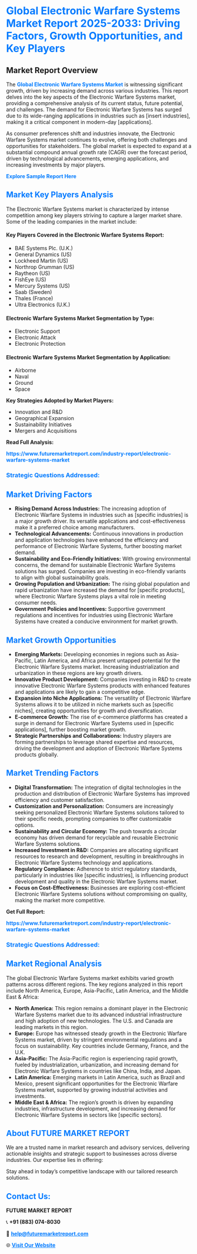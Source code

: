 <h1 style="color: #007BFF;">Global Electronic Warfare Systems Market Report 2025-2033: Driving Factors, Growth Opportunities, and Key Players</h1>

<section id="overview">
<h2>Market Report Overview</h2>
<p>The <a href="https://www.futuremarketreport.com/industry-report/electronic-warfare-systems-market" style="color: #007BFF; text-decoration: none;"><strong>Global Electronic Warfare Systems Market</strong></a> is witnessing significant growth, driven by increasing demand across various industries. This report delves into the key aspects of the Electronic Warfare Systems market, providing a comprehensive analysis of its current status, future potential, and challenges. The demand for Electronic Warfare Systems has surged due to its wide-ranging applications in industries such as [insert industries], making it a critical component in modern-day [applications].</p>
<p>As consumer preferences shift and industries innovate, the Electronic Warfare Systems market continues to evolve, offering both challenges and opportunities for stakeholders. The global market is expected to expand at a substantial compound annual growth rate (CAGR) over the forecast period, driven by technological advancements, emerging applications, and increasing investments by major players.</p>
</section>

<section id="overview">
<p><a href="https://www.futuremarketreport.com/request-sample/reportId=62893" style="color: #007BFF; text-decoration: none;"><strong>Explore Sample Report Here</strong></a></p>
</section>

<section id="key-players">
<h2 style="color: #007BFF;">Market Key Players Analysis</h2>
<p>The Electronic Warfare Systems market is characterized by intense competition among key players striving to capture a larger market share. Some of the leading companies in the market include:</p>
<h4>Key Players Covered in the Electronic Warfare Systems Report:</h4>
<ul><li>BAE Systems Plc. (U.K.)</li><li>General Dynamics (US)</li><li>Lockheed Martin (US)</li><li>Northrop Grumman (US)</li><li>Raytheon (US)</li><li>FishEye (US)</li><li>Mercury Systems (US)</li><li>Saab (Sweden)</li><li>Thales (France)</li><li>Ultra Electronics (U.K.)</li></ul>
<h4>Electronic Warfare Systems Market Segmentation by Type:</h4>
<ul><li>Electronic Support</li><li>Electronic Attack</li><li>Electronic Protection</li></ul>

<h4>Electronic Warfare Systems Market Segmentation by Application:</h4>
<ul><li>Airborne</li><li>Naval</li><li>Ground</li><li>Space</li></ul>
<p><strong>Key Strategies Adopted by Market Players:</strong></p>
<ul>
<li>Innovation and R&D</li>
<li>Geographical Expansion</li>
<li>Sustainability Initiatives</li>
<li>Mergers and Acquisitions</li>
</ul>
</section>

<section>
<p><strong>Read Full Analysis: </strong></p><a href="https://www.futuremarketreport.com/industry-report/electronic-warfare-systems-market" style="color: #007BFF; text-decoration: none;"><strong>https://www.futuremarketreport.com/industry-report/electronic-warfare-systems-market</strong></a>
<h3 style="color: #007BFF;">Strategic Questions Addressed:</h3>
</section>

<section id="driving-factors">
<h2 style="color: #007BFF;">Market Driving Factors</h2>
<ul>
<li><strong>Rising Demand Across Industries:</strong> The increasing adoption of Electronic Warfare Systems in industries such as [specific industries] is a major growth driver. Its versatile applications and cost-effectiveness make it a preferred choice among manufacturers.</li>
<li><strong>Technological Advancements:</strong> Continuous innovations in production and application technologies have enhanced the efficiency and performance of Electronic Warfare Systems, further boosting market demand.</li>
<li><strong>Sustainability and Eco-Friendly Initiatives:</strong> With growing environmental concerns, the demand for sustainable Electronic Warfare Systems solutions has surged. Companies are investing in eco-friendly variants to align with global sustainability goals.</li>
<li><strong>Growing Population and Urbanization:</strong> The rising global population and rapid urbanization have increased the demand for [specific products], where Electronic Warfare Systems plays a vital role in meeting consumer needs.</li>
<li><strong>Government Policies and Incentives:</strong> Supportive government regulations and incentives for industries using Electronic Warfare Systems have created a conducive environment for market growth.</li>
</ul>
</section>

<section id="growth-opportunities">
<h2 style="color: #007BFF;">Market Growth Opportunities</h2>
<ul>
<li><strong>Emerging Markets:</strong> Developing economies in regions such as Asia-Pacific, Latin America, and Africa present untapped potential for the Electronic Warfare Systems market. Increasing industrialization and urbanization in these regions are key growth drivers.</li>
<li><strong>Innovative Product Development:</strong> Companies investing in R&D to create innovative Electronic Warfare Systems products with enhanced features and applications are likely to gain a competitive edge.</li>
<li><strong>Expansion into Niche Applications:</strong> The versatility of Electronic Warfare Systems allows it to be utilized in niche markets such as [specific niches], creating opportunities for growth and diversification.</li>
<li><strong>E-commerce Growth:</strong> The rise of e-commerce platforms has created a surge in demand for Electronic Warfare Systems used in [specific applications], further boosting market growth.</li>
<li><strong>Strategic Partnerships and Collaborations:</strong> Industry players are forming partnerships to leverage shared expertise and resources, driving the development and adoption of Electronic Warfare Systems products globally.</li>
</ul>
</section>

<section id="trending-factors">
<h2 style="color: #007BFF;">Market Trending Factors</h2>
<ul>
<li><strong>Digital Transformation:</strong> The integration of digital technologies in the production and distribution of Electronic Warfare Systems has improved efficiency and customer satisfaction.</li>
<li><strong>Customization and Personalization:</strong> Consumers are increasingly seeking personalized Electronic Warfare Systems solutions tailored to their specific needs, prompting companies to offer customizable options.</li>
<li><strong>Sustainability and Circular Economy:</strong> The push towards a circular economy has driven demand for recyclable and reusable Electronic Warfare Systems solutions.</li>
<li><strong>Increased Investment in R&D:</strong> Companies are allocating significant resources to research and development, resulting in breakthroughs in Electronic Warfare Systems technology and applications.</li>
<li><strong>Regulatory Compliance:</strong> Adherence to strict regulatory standards, particularly in industries like [specific industries], is influencing product development and quality in the Electronic Warfare Systems market.</li>
<li><strong>Focus on Cost-Effectiveness:</strong> Businesses are exploring cost-efficient Electronic Warfare Systems solutions without compromising on quality, making the market more competitive.</li>
</ul>
</section>

<section>
<p><strong>Get Full Report: </strong></p><a href="https://www.futuremarketreport.com/industry-report/electronic-warfare-systems-market" style="color: #007BFF; text-decoration: none;"><strong>https://www.futuremarketreport.com/industry-report/electronic-warfare-systems-market</strong></a>
<h3 style="color: #007BFF;">Strategic Questions Addressed:</h3>
</section>


<section id="regional-analysis">
<h2 style="color: #007BFF;">Market Regional Analysis</h2>
<p>The global Electronic Warfare Systems market exhibits varied growth patterns across different regions. The key regions analyzed in this report include North America, Europe, Asia-Pacific, Latin America, and the Middle East & Africa:</p>
<ul>
<li><strong>North America:</strong> This region remains a dominant player in the Electronic Warfare Systems market due to its advanced industrial infrastructure and high adoption of new technologies. The U.S. and Canada are leading markets in this region.</li>
<li><strong>Europe:</strong> Europe has witnessed steady growth in the Electronic Warfare Systems market, driven by stringent environmental regulations and a focus on sustainability. Key countries include Germany, France, and the U.K.</li>
<li><strong>Asia-Pacific:</strong> The Asia-Pacific region is experiencing rapid growth, fueled by industrialization, urbanization, and increasing demand for Electronic Warfare Systems in countries like China, India, and Japan.</li>
<li><strong>Latin America:</strong> Emerging markets in Latin America, such as Brazil and Mexico, present significant opportunities for the Electronic Warfare Systems market, supported by growing industrial activities and investments.</li>
<li><strong>Middle East & Africa:</strong> The region’s growth is driven by expanding industries, infrastructure development, and increasing demand for Electronic Warfare Systems in sectors like [specific sectors].</li>
</ul>
</section>

<footer>
<h2 style="color: #007BFF;">About FUTURE MARKET REPORT</h2>
<p>We are a trusted name in market research and advisory services, delivering actionable insights and strategic support to businesses across diverse industries. Our expertise lies in offering:</p>

<p>Stay ahead in today’s competitive landscape with our tailored research solutions.</p>

<h2 style="color: #007BFF;">Contact Us:</h2>
<p><strong>FUTURE MARKET REPORT</strong></p>
<p>📞 <strong>+91 (883) 074-8030</strong></p>
<p>📧 <strong><a href="mailto:help@futuremarketreport.com" style="color: #007BFF;">help@futuremarketreport.com</a></strong></p>
<p>🌐 <strong><a href="https://www.futuremarketreport.com/" style="color: #007BFF;">Visit Our Website</a></strong></p>
</footer>